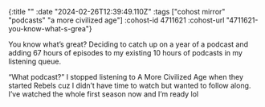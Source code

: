 {:title ""
 :date "2024-02-26T12:39:49.110Z"
 :tags ["cohost mirror" "podcasts" "a more civilized age"]
 :cohost-id 4711621
 :cohost-url "4711621-you-know-what-s-grea"}

You know what’s great? Deciding to catch up on a year of a podcast and adding 67 hours of episodes to my existing 10 hours of podcasts in my listening queue.

“What podcast?” I stopped listening to A More Civilized Age when they started Rebels cuz I didn’t have time to watch but wanted to follow along. I’ve watched the whole first season now and I’m ready lol